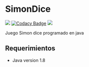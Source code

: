 # SimonDice

![](https://travis-ci.com/javrr-ui/SimonDice.svg?token=zczUZqdTJLhdTGArqzR2&branch=master)
[![Codacy Badge](https://app.codacy.com/project/badge/Grade/841f4c38a4754bd0861f66f20caebf4c)](https://www.codacy.com?utm_source=github.com&amp;utm_medium=referral&amp;utm_content=javrr-ui/SimonDice&amp;utm_campaign=Badge_Grade)
![](https://www.code-inspector.com/project/14274/score/svg)

Juego Simon dice programado en java

 ## Requerimientos
 
-   Java version 1.8

